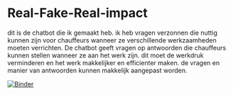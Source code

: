 # Real-Fake-Real-impact
dit is de chatbot die ik gemaakt heb. ik heb vragen verzonnen die nuttig kunnen zijn voor chauffeurs wanneer ze verschillende werkzaamheden moeten verrichten. De chatbot geeft vragen op antwoorden die chauffeurs kunnen stellen wanneer ze aan het werk zijn. dit moet de werkdruk verminderen en het werk makkelijker en efficienter maken. de vragen en manier van antwoorden kunnen makkelijk aangepast worden.

[![Binder](https://mybinder.org/badge_logo.svg)](https://mybinder.org/v2/gh/JanvanDuijn/Real-Fake-Real-impact/HEAD)
